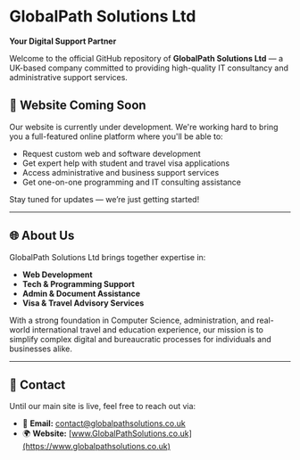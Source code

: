 # GlobalPath Solutions Ltd

**Your Digital Support Partner**

Welcome to the official GitHub repository of **GlobalPath Solutions Ltd** — a UK-based company committed to providing high-quality IT consultancy and administrative support services.

## 🚧 Website Coming Soon

Our website is currently under development. We're working hard to bring you a full-featured online platform where you'll be able to:
- Request custom web and software development
- Get expert help with student and travel visa applications
- Access administrative and business support services
- Get one-on-one programming and IT consulting assistance

Stay tuned for updates — we’re just getting started!

---

## 🌐 About Us

GlobalPath Solutions Ltd brings together expertise in:
- **Web Development**
- **Tech & Programming Support**
- **Admin & Document Assistance**
- **Visa & Travel Advisory Services**

With a strong foundation in Computer Science, administration, and real-world international travel and education experience, our mission is to simplify complex digital and bureaucratic processes for individuals and businesses alike.

---

## 📩 Contact

Until our main site is live, feel free to reach out via:
- 📧 **Email:** [contact@globalpathsolutions.co.uk](mailto:contact@globalpathsolutions.co.uk)
- 🌍 **Website:** [www.GlobalPathSolutions.co.uk](https://www.globalpathsolutions.co.uk)

